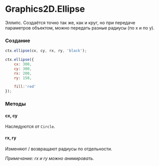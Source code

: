 ﻿Graphics2D.Ellipse
===================

Эллипс. Создаётся точно так же, как и круг, но при передаче параметров объектом, можно передать разные радиусы (по x и по y).

### Создание
```js
ctx.ellipse(cx, cy, rx, ry, 'black');
```
```js
ctx.ellipse({
    cx: 300,
    cy: 300,
    rx: 200,
    ry: 150,

    fill:'red'
});
```

### Методы
#### cx, cy
Наследуются от `Circle`.

#### rx, ry
Изменяют / возвращают радиусы по отдельности.

*Примечание: rx и ry можно анимировать.*
